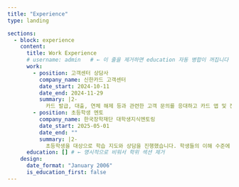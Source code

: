 ```yaml
---
title: "Experience"
type: landing

sections:
  - block: experience
    content:
      title: Work Experience
      # username: admin   # ← 이 줄을 제거하면 education 자동 병합이 꺼집니다
      work:
        - position: 고객센터 상담사
          company_name: 신한카드 고객센터
          date_start: 2024-10-11
          date_end: 2024-11-29
          summary: |2-
            카드 발급, 대출, 연체 해제 등과 관련한 고객 문의를 응대하고 카드 앱 및 전산 시스템을 통해 계정 관리 업무를 지원했습니다. 다양한 고객 상황을 접하며 **실제 금융 서비스의 흐름과 사용자 요구**를 이해했습니다.
        - position: 초등학생 멘토
          company_name: 한국장학재단 대학생지식멘토링
          date_start: 2025-05-01
          date_end: ""
          summary: |2-
            초등학생을 대상으로 학습 지도와 상담을 진행했습니다. 학생들의 이해 수준에 맞춰 설명 방식을 조정하며, **체계적인 학습 방향을 설계하고 쉽게 전달하는 방법**을 익혔습니다.
      education: [] # ← 명시적으로 비워서 학위 섹션 제거
    design:
      date_format: "January 2006"
      is_education_first: false
---
```

